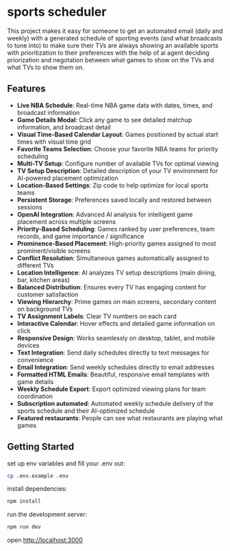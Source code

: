 # sports scheduler

This project makes it easy for someone to get an automated email (daily and weekly) with a generated schedule of sporting events (and what broadcasts to tune into) to make sure their TVs are always showing an available sports with prioritization to their preferences with the help of ai agent deciding priorization and negotation between what games to show on the TVs and what TVs to show them on.  

## Features

- **Live NBA Schedule**: Real-time NBA game data with dates, times, and broadcast information
- **Game Details Modal**: Click any game to see detailed matchup information, and broadcast detail
- **Visual Time-Based Calendar Layout**: Games positioned by actual start times with visual time grid
- **Favorite Teams Selection**: Choose your favorite NBA teams for priority scheduling
- **Multi-TV Setup**: Configure number of available TVs for optimal viewing
- **TV Setup Description**: Detailed description of your TV environment for AI-powered placement optimization
- **Location-Based Settings**: Zip code to help optimize for local sports teams
- **Persistent Storage**: Preferences saved locally and restored between sessions
- **OpenAI Integration**: Advanced AI analysis for intelligent game placement across multiple screens
- **Priority-Based Scheduling**: Games ranked by user preferences, team records, and game importance / significance
- **Prominence-Based Placement**: High-priority games assigned to most prominent/visible screens
- **Conflict Resolution**: Simultaneous games automatically assigned to different TVs
- **Location Intelligence**: AI analyzes TV setup descriptions (main dining, bar, kitchen areas)
- **Balanced Distribution**: Ensures every TV has engaging content for customer satisfaction
- **Viewing Hierarchy**: Prime games on main screens, secondary content on background TVs
- **TV Assignment Labels**: Clear TV numbers on each card
- **Interactive Calendar**: Hover effects and detailed game information on click
- **Responsive Design**: Works seamlessly on desktop, tablet, and mobile devices
- **Text Integration**: Send daily schedules directly to text messages for convenience
- **Email Integration**: Send weekly schedules directly to email addresses
- **Formatted HTML Emails**: Beautiful, responsive email templates with game details
- **Weekly Schedule Export**: Export optimized viewing plans for team coordination
- **Subscription automated**: Automated weekly schedule delivery of the sports schedule and their AI-optimized schedule
- **Featured restaurants**: People can see what restaurants are playing what games 

## Getting Started

set up env variables and fill your .env out:

```bash
cp .env.example .env
```

install dependencies:

```bash
npm install
```

run the development server:

```bash
npm run dev
```

open [http://localhost:3000](http://localhost:3000)
